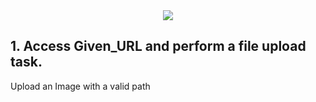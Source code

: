 <div align="center"><img src="https://hack2skill.com/brandguidelines/assets/images/H2S_Gradient_Logo.svg" /></div>



##  1. Access Given_URL and perform a file upload task.


Upload an Image with a valid path
